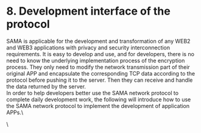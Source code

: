 # 8. Development interface of the protocol

SAMA is applicable for the development and transformation of any WEB2 and WEB3 applications with privacy and security interconnection requirements. It is easy to develop and use, and for developers, there is no need to know the underlying implementation process of the encryption process. They only need to modify the network transmission part of their original APP and encapsulate the corresponding TCP data according to the protocol before pushing it to the server. Then they can receive and handle the data returned by the server.\
In order to help developers better use the SAMA network protocol to complete daily development work, the following will introduce how to use the SAMA network protocol to implement the development of application APPs.\


\
